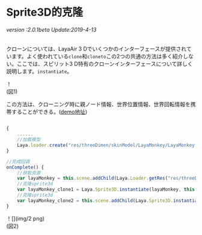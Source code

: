 # Sprite3D的克隆

###### *version :2.0.1beta   Update:2019-4-13*

クローンについては、LayaAir 3 Dでいくつかのインターフェースが提供されています。よく使われている`clone`和`cloneto`この2つの共通の方法は多く紹介しない。ここでは、スピリット3 D特有のクローンインターフェースについて詳しく説明します。`instantiate`。

！[](img/1.png)<br/>(図1)

この方法は、クローニング時に親ノード情報、世界位置情報、世界回転情報を携帯することができる。([demo地址](https://layaair.ldc.layabox.com/demo2/?language=ch&category=3d&group=Sprite3D&name=Sprite3DClone))


```typescript

{
    ......
    //加载模型
    Laya.loader.create("res/threeDimen/skinModel/LayaMonkey/LayaMonkey.lh", Laya.Handler.create(this, this.onComplete));
}

//完成回调
onComplete() {
    //获取资源
    var layaMonkey = this.scene.addChild(Laya.Loader.getRes("res/threeDimen/skinModel/LayaMonkey/LayaMonkey.lh"));
    //克隆sprite3d
    var layaMonkey_clone1 = Laya.Sprite3D.instantiate(layaMonkey, this.scene, false, new Laya.Vector3(0.6, 0, 0));
    //克隆sprite3d
    var layaMonkey_clone2 = this.scene.addChild(Laya.Sprite3D.instantiate(layaMonkey, null, false, new Laya.Vector3( -0.6, 0, 0)));
}
```


！[](img/2 png)<br/>(図2)
